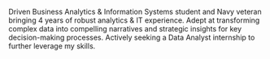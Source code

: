 Driven Business Analytics & Information Systems student and Navy veteran bringing 4 years of robust analytics & IT experience. Adept at transforming complex data into compelling narratives and strategic insights for key decision-making processes. Actively seeking a Data Analyst internship to further leverage my skills.

<!---
thomascowart/thomascowart is a ✨ special ✨ repository because its `README.md` (this file) appears on your GitHub profile.
You can click the Preview link to take a look at your changes.
--->
